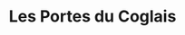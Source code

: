 ---
title: Les Portes du Coglais
url: /les-portes-du-coglais/
latitude: 48.454
longitude: -1.322
---